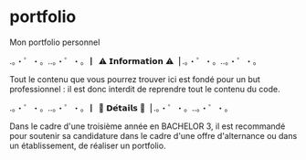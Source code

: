 # portfolio
Mon portfolio personnel

.。・゜・。..。・゜・。 ▏⚠️ 𝗜𝗻𝗳𝗼𝗿𝗺𝗮𝘁𝗶𝗼𝗻 ⚠️▕ .。・゜・。..。・゜・。

Tout le contenu que vous pourrez trouver ici est fondé pour un but professionnel : il est donc interdit de reprendre tout le contenu du code.

.。・゜・。..。・゜・。 ▏📝 𝗗𝗲́𝘁𝗮𝗶𝗹𝘀 📝▕ .。・゜・。..。・゜・。

Dans le cadre d'une troisième année en BACHELOR 3, il est recommandé pour soutenir sa candidature dans le cadre d'une offre d'alternance ou dans un établissement, de réaliser un portfolio.
